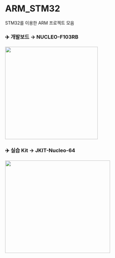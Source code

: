 # ARM_STM32
STM32를 이용한 ARM 프로젝트 모음
### ✈️ 개발보드 → NUCLEO-F103RB
<img src=https://www.st.com/bin/ecommerce/api/image.PF259875.en.feature-description-include-personalized-no-cpn-large.jpg width="300">

### ✈️ 실습 Kit → JKIT-Nucleo-64
<img src=https://www.devicemart.co.kr/data/goods/1/2021/10/_tmp_290ad3a0e958082186543daa7a7bad1a5202large.jpg?1641118611874 width="340" height="300">
